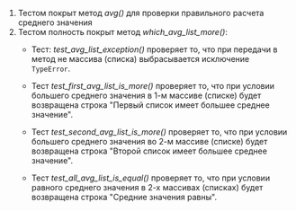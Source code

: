 1) Тестом покрыт метод *avg()* для проверки правильного расчета среднего значения
2) Тестом полность покрыт метод *which_avg_list_more()*:
    - Тест: *test_avg_list_exception()* проверяет то, что при передачи в метод не массива (списка) выбрасывается исключение `TypeError`.
    
    -  Тест *test_first_avg_list_is_more()* проверяет то, что при условии большего среднего значения в 1-м массиве (списке) будет возвращена строка "Первый список имеет большее среднее значение".
    
    -  Тест *test_second_avg_list_is_more()* проверяет то, что при условии большего среднего значения во 2-м массиве (списке) будет возвращена строка "Второй список имеет большее среднее значение".
    
    -  Тест *test_all_avg_list_is_equal()* проверяет то, что при условии равного среднего значения в 2-х массивах (списках) будет возвращена строка "Средние значения равны".